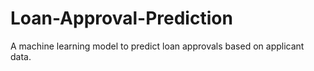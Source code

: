 # Loan-Approval-Prediction
A machine learning model to predict loan approvals based on applicant data.
